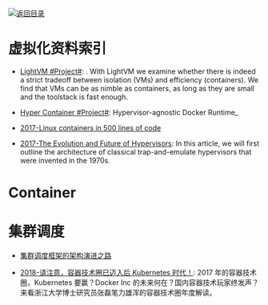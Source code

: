 [![返回目录](https://parg.co/UGo)](https://parg.co/b4z) 
 
 
 
# 虚拟化资料索引

- [LightVM #Project#](http://cnp.neclab.eu/projects/lightvm/): . With LightVM we examine whether there is indeed a strict tradeoff between isolation (VMs) and efficiency (containers). We find that VMs can be as nimble as containers, as long as they are small and the toolstack is fast enough.

- [Hyper Container #Project#](https://hypercontainer.io/): Hypervisor-agnostic Docker Runtime_

- [2017-Linux containers in 500 lines of code](https://blog.lizzie.io/linux-containers-in-500-loc.html)


- [2017-The Evolution and Future of Hypervisors](https://parg.co/UV7): In this article, we will first outline the architecture of classical trap-and-emulate hypervisors that were invented in the 1970s.


# Container

# 集群调度

- [集群调度框架的架构演进之路](http://dockone.io/article/1113)

- [2018-请注意，容器技术圈已迈入后 Kubernetes 时代！](https://mp.weixin.qq.com/s/0gwRcMdORZcor5rP4Fr7Jw): 2017 年的容器技术圈，Kubernetes 要赢？Docker Inc 的未来何在？国内容器技术玩家终发声？来看浙江大学博士研究员张磊笔力雄浑的容器技术圈年度解读。
